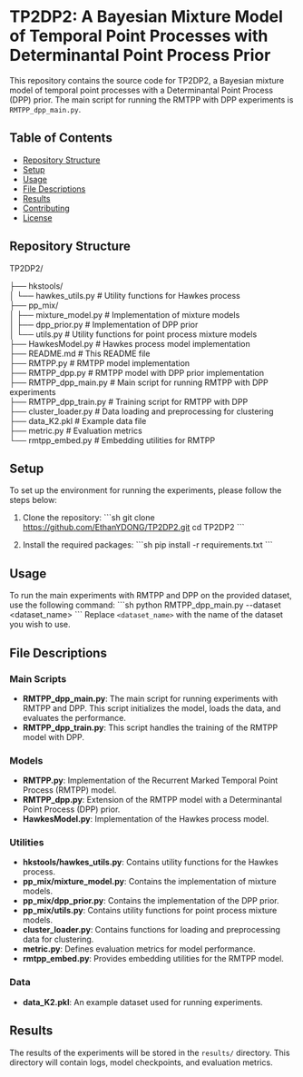 # TP2DP2: A Bayesian Mixture Model of Temporal Point Processes with Determinantal Point Process Prior

This repository contains the source code for TP2DP2, a Bayesian mixture model of temporal point processes with a Determinantal Point Process (DPP) prior. The main script for running the RMTPP with DPP experiments is `RMTPP_dpp_main.py`.

## Table of Contents

- [Repository Structure](#repository-structure)
- [Setup](#setup)
- [Usage](#usage)
- [File Descriptions](#file-descriptions)
- [Results](#results)
- [Contributing](#contributing)
- [License](#license)

## Repository Structure


TP2DP2/<br>

├── hkstools/<br>
│   └── hawkes_utils.py       # Utility functions for Hawkes process<br>
├── pp_mix/<br>
│   ├── mixture_model.py      # Implementation of mixture models<br>
│   ├── dpp_prior.py          # Implementation of DPP prior<br>
│   └── utils.py              # Utility functions for point process mixture models<br>
├── HawkesModel.py            # Hawkes process model implementation<br>
├── README.md                 # This README file<br>
├── RMTPP.py                  # RMTPP model implementation<br>
├── RMTPP_dpp.py              # RMTPP model with DPP prior implementation<br>
├── RMTPP_dpp_main.py         # Main script for running RMTPP with DPP experiments<br>
├── RMTPP_dpp_train.py        # Training script for RMTPP with DPP<br>
├── cluster_loader.py         # Data loading and preprocessing for clustering<br>
├── data_K2.pkl               # Example data file<br>
├── metric.py                 # Evaluation metrics<br>
└── rmtpp_embed.py            # Embedding utilities for RMTPP


## Setup

To set up the environment for running the experiments, please follow the steps below:

1. Clone the repository:
    \```sh
    git clone https://github.com/EthanYDONG/TP2DP2.git
    cd TP2DP2
    \```

2. Install the required packages:
    \```sh
    pip install -r requirements.txt
    \```

## Usage

To run the main experiments with RMTPP and DPP on the provided dataset, use the following command:
\```sh
python RMTPP_dpp_main.py --dataset <dataset_name>
\```
Replace `<dataset_name>` with the name of the dataset you wish to use.

## File Descriptions

### Main Scripts

- **RMTPP_dpp_main.py**: The main script for running experiments with RMTPP and DPP. This script initializes the model, loads the data, and evaluates the performance.
- **RMTPP_dpp_train.py**: This script handles the training of the RMTPP model with DPP.

### Models

- **RMTPP.py**: Implementation of the Recurrent Marked Temporal Point Process (RMTPP) model.
- **RMTPP_dpp.py**: Extension of the RMTPP model with a Determinantal Point Process (DPP) prior.
- **HawkesModel.py**: Implementation of the Hawkes process model.

### Utilities

- **hkstools/hawkes_utils.py**: Contains utility functions for the Hawkes process.
- **pp_mix/mixture_model.py**: Contains the implementation of mixture models.
- **pp_mix/dpp_prior.py**: Contains the implementation of the DPP prior.
- **pp_mix/utils.py**: Contains utility functions for point process mixture models.
- **cluster_loader.py**: Contains functions for loading and preprocessing data for clustering.
- **metric.py**: Defines evaluation metrics for model performance.
- **rmtpp_embed.py**: Provides embedding utilities for the RMTPP model.

### Data

- **data_K2.pkl**: An example dataset used for running experiments.

## Results

The results of the experiments will be stored in the `results/` directory. This directory will contain logs, model checkpoints, and evaluation metrics.
